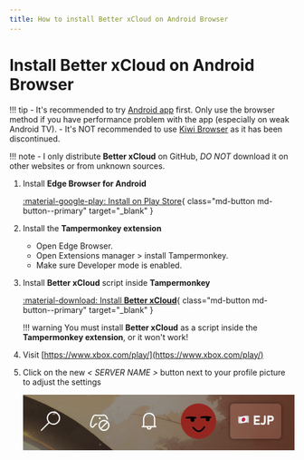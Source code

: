 ```yaml
---
title: How to install Better xCloud on Android Browser
---
```


# Install Better xCloud on Android Browser

!!! tip
    - It's recommended to try [Android app](android.md) first. Only use the browser method if you have performance problem with the app (especially on weak Android TV).
    - It's NOT recommended to use [Kiwi Browser](https://play.google.com/store/apps/details?id=com.kiwibrowser.browser) as it has been discontinued.

!!! note
    - I only distribute **Better xCloud** on GitHub, *DO NOT* download it on other websites or from unknown sources.

1. Install **Edge Browser for Android**
    
    [:material-google-play: Install on Play Store](https://play.google.com/store/apps/details?id=com.microsoft.emmx){ class="md-button md-button--primary" target="_blank" }


2. Install the **Tampermonkey extension**  
    - Open Edge Browser.
    - Open Extensions manager > install Tampermonkey.
    - Make sure Developer mode is enabled.

3. Install **Better xCloud** script inside **Tampermonkey** 

    [:material-download: Install **Better xCloud**](https://github.com/redphx/better-xcloud/releases/latest/download/better-xcloud.user.js){ class="md-button md-button--primary" target="_blank" }

    !!! warning
        You must install **Better xCloud** as a script inside the **Tampermonkey extension**, or it won't work!

4. Visit [https://www.xbox.com/play/](https://www.xbox.com/play/)

5. Click on the new *< SERVER NAME >* button next to your profile picture to adjust the settings

    ![Server button](images/server-button.png)

<!--
# Troubleshooting

If **Better xCloud** doesn't work or you see a `???` button, that means you installed it incorrectly.  

You must install **Better xCloud** as a script inside the **Tampermonkey extension**, not as an extension. If you see something like this in the Extensions page, uninstall the **Better xCloud** extension and try again.

![Incorrect install](images/kiwi-browser-incorrect.png)


# Tips

![Tips](images/kiwi-browser-tips.png)

In **Kiwi Browser**'s menu:

- Disable the "Desktop site" setting.
- Use the "Add to Homescreen" feature to create a shortcut on the home screen that launchs xCloud as a full screen app.

-->
